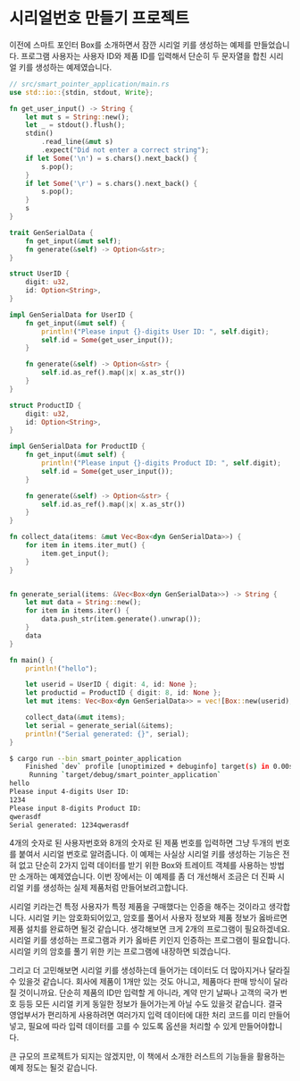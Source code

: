 # 시리얼번호 만들기 프로젝트

이전에 스마트 포인터 Box를 소개하면서 잠깐 시리얼 키를 생성하는 예제를 만들었습니다. 프로그램 사용자는 사용자 ID와 제품 ID를 입력해서 단순히 두 문자열을 합친 시리얼 키를 생성하는 예제였습니다.

```rust
// src/smart_pointer_application/main.rs
use std::io::{stdin, stdout, Write};

fn get_user_input() -> String {
    let mut s = String::new();
    let _ = stdout().flush();
    stdin()
        .read_line(&mut s)
        .expect("Did not enter a correct string");
    if let Some('\n') = s.chars().next_back() {
        s.pop();
    }
    if let Some('\r') = s.chars().next_back() {
        s.pop();
    }
    s
}

trait GenSerialData {
    fn get_input(&mut self);
    fn generate(&self) -> Option<&str>;
}

struct UserID {
    digit: u32,
    id: Option<String>,
}

impl GenSerialData for UserID {
    fn get_input(&mut self) {
        println!("Please input {}-digits User ID: ", self.digit);
        self.id = Some(get_user_input());
    }

    fn generate(&self) -> Option<&str> {
        self.id.as_ref().map(|x| x.as_str())
    }
}

struct ProductID {
    digit: u32,
    id: Option<String>,
}

impl GenSerialData for ProductID {
    fn get_input(&mut self) {
        println!("Please input {}-digits Product ID: ", self.digit);
        self.id = Some(get_user_input());
    }

    fn generate(&self) -> Option<&str> {
        self.id.as_ref().map(|x| x.as_str())
    }
}

fn collect_data(items: &mut Vec<Box<dyn GenSerialData>>) {
    for item in items.iter_mut() {
        item.get_input();
    }
}


fn generate_serial(items: &Vec<Box<dyn GenSerialData>>) -> String {
    let mut data = String::new();
    for item in items.iter() {
        data.push_str(item.generate().unwrap());
    }
    data
}

fn main() {
    println!("hello");

    let userid = UserID { digit: 4, id: None };
    let productid = ProductID { digit: 8, id: None };
    let mut items: Vec<Box<dyn GenSerialData>> = vec![Box::new(userid), Box::new(productid)];

    collect_data(&mut items);
    let serial = generate_serial(&items);
    println!("Serial generated: {}", serial);
}
```

```bash
$ cargo run --bin smart_pointer_application
    Finished `dev` profile [unoptimized + debuginfo] target(s) in 0.00s
     Running `target/debug/smart_pointer_application`
hello
Please input 4-digits User ID: 
1234
Please input 8-digits Product ID: 
qwerasdf
Serial generated: 1234qwerasdf
```

4개의 숫자로 된 사용자번호와 8개의 숫자로 된 제품 번호를 입력하면 그냥 두개의 번호를 붙여서 시리얼 번호로 알려줍니다. 이 예제는 사실상 시리얼 키를 생성하는 기능은 전혀 없고 단순히 2가지 입력 데이터를 받기 위한 Box와 트레이트 객체를 사용하는 방법만 소개하는 예제였습니다. 이번 장에서는 이 예제를 좀 더 개선해서 조금은 더 진짜 시리얼 키를 생성하는 실제 제품처럼 만들어보려고합니다.

시리얼 키라는건 특정 사용자가 특정 제품을 구매했다는 인증을 해주는 것이라고 생각합니다. 시리얼 키는 암호화되어있고, 암호를 풀어서 사용자 정보와 제품 정보가 옳바르면 제품 설치를 완료하면 될것 같습니다. 생각해보면 크게 2개의 프로그램이 필요하겠네요. 시리얼 키를 생성하는 프로그램과 키가 옳바른 키인지 인증하는 프로그램이 필요합니다. 시리얼 키의 암호를 풀기 위한 키는 프로그램에 내장하면 되겠습니다.

그리고 더 고민해보면 시리얼 키를 생성하는데 들어가는 데이터도 더 많아지거나 달라질 수 있을것 같습니다. 회사에 제품이 1개만 있는 것도 아니고, 제품마다 판매 방식이 달라질 것이니까요. 단순히 제품의 ID만 입력할 게 아니라, 계약 만기 날짜나 고객의 국가 번호 등등 모든 시리얼 키게 동일한 정보가 들어가는게 아닐 수도 있을것 같습니다. 결국 영업부서가 편리하게 사용하려면 여러가지 입력 데이터에 대한 처리 코드를 미리 만들어넣고, 필요에 따라 입력 데이터를 고를 수 있도록 옵션을 처리할 수 있게 만들어야합니다.

큰 규모의 프로젝트가 되지는 않겠지만, 이 책에서 소개한 러스트의 기능들을 활용하는 예제 정도는 될것 같습니다.
